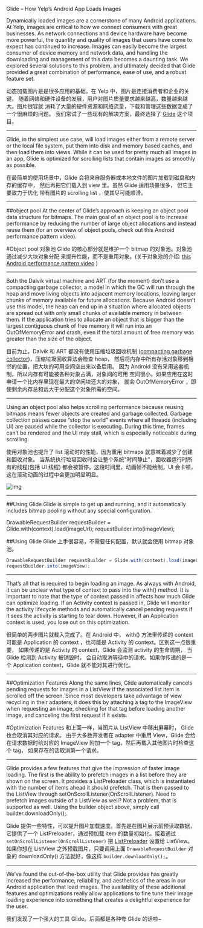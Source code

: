 Glide – How Yelp’s Android App Loads Images

Dynamically loaded images are a cornerstone of many Android applications.
At Yelp, images are critical to how we connect consumers with great
businesses. As network connections and device hardware have become more
powerful, the quantity and quality of images that users have come to
expect has continued to increase. Images can easily become the largest
consumer of device memory and network data, and handling the downloading
and management of this data becomes a daunting task. We explored several
solutions to this problem, and ultimately decided that Glide provided a
great combination of performance, ease of use, and a robust feature set.

动态加载图片是是很多应用的基础。在 Yelp 中，图片是连接消费者和企业的关键。
随着网络和硬件设备的发展，用户对图片质量要求越来越高，数量越来越大。图片很容就
消耗了大量的硬件资源和网络流量，下载和管理这些数据变成了一个很麻烦的问题。
我们常试了一些现有的解决方案，最终选择了 [Glide][glide] 这个项目。

---

Glide, in the simplest use case, will load images either from a remote server or the local file system, put them into disk and memory based caches, and then load them into views. While it can be used for pretty much all images in an app, Glide is optimized for scrolling lists that contain images as smoothly as possible.

在最简单的使用场景中，Glide 会将来自服务器或本地文件的图片加载到磁盘和内存的缓存中，
然后再把它们载入到 view 里。虽然 Glide 适用场景很多， 但它主要致力于优化
带有图片的 scrolling list ，使其尽可能顺滑。

---

##object pool
At the center of Glide’s approach is keeping an object pool data structure for bitmaps. The main goal of an object pool is to increase performance by reducing the number of large object allocations and instead reuse them (for an overview of object pools, check out this Android performance pattern video).

#Object pool 对象池
Glide 的核心部分就是维护一个 bitmap 的对象池。对象池通过减少大块对象分配
来提升性能，而不是重用对象。(关于对象池的介绍:
  [this Android performance pattern video][object-pool] )

---

Both the Dalvik virtual machine and ART (for the moment) don’t use a compacting
 garbage collector, a model in which the GC will run through the heap and move
living objects into adjacent memory locations, leaving larger chunks of memory
available for future allocations. Because Android doesn’t use this model, the
heap can end up in a situation where allocated objects are spread out with
only small chunks of available memory in between them. If the application
tries to allocate an object that is bigger than the largest contiguous chunk
of free memory it will run into an OutOfMemoryError and crash, even if the
total amount of free memory was greater than the size of the object.

目前为止，Dalvik 和 ART 都没有使用压缩垃圾回收机制
([compacting garbage collector][compact-gc])，压缩垃圾回收算法会检查 heap，
然后将内存中所有存活对象移到相邻的位置，把大块的可用空间空出来以备后用。
因为 Android 没有采用这套机制，所以内存有可能被各种对象占满，对象间的可用
空间很小。如果应用在这时申请一个比内存里现在最大的空闲块还大的对象，
就会 OutOfMemoryError ，即使剩余内存总和远大于分配这个对象所需的空间。


---

Using an object pool also helps scrolling performance because reusing bitmaps means fewer objects are created and garbage collected. Garbage collection passes cause “stop the world” events where all threads (including UI) are paused while the collector is executing. During this time, frames can’t be rendered and the UI may stall, which is especially noticeable during scrolling.

使用对象池也提升了 list 滚动时的性能，因为重用 bitmaps 就意味着减少了创建和回收对象。
当系统执行垃圾回收时会让整个系统"时间静止"，回收器运行时所有的线程(包括 UI 线程)
都会被暂停。这段时间里，动画帧不能绘制，UI 会卡顿，
这在滚动动画的过程中会更加明显明显。

![img](http://engineeringblog.yelp.com/wp-content/uploads/2015/07/scrolling-slight.gif)

---

##Using Glide
Glide is simple to get up and running, and it automatically includes bitmap pooling without any special configuration.

DrawableRequestBuilder requestBuilder = Glide.with(context).load(imageUrl);
requestBuilder.into(imageView);

##Using Glide
Glide 上手很容易，不需要任何配置，默认就会使用 bitmap 对象池。

```java
DrawableRequestBuilder requestBuilder = Glide.with(context).load(imageUrl);
requestBuilder.into(imageView);
```

---

That’s all that is required to begin loading an image. As always with Android, it can be unclear what type of context to pass into the with() method. It is important to note that the type of context passed in affects how much Glide can optimize loading. If an Activity context is passed in, Glide will monitor the activity lifecycle methods and automatically cancel pending requests if it sees the activity is starting to tear down. However, if an Application context is used, you lose out on this optimization.

很简单的两步图片就载入完成了。在 Android 中， with() 方法里传递的 context
可能是 Application 的 context ，也可能是 Activity 的 context。区别这一点很重要，
如果传递的是 Activity 的 context，Glide 会监测 activity 的生命周期，
当 Glide 检测到 Activity 被销毁时， 会自动取消等待中的请求。如果你传递的是一个
Application context，Glide 就不能对其进行优化。

---

##Optimization Features
Along the same lines, Glide automatically cancels pending requests for images in a ListView if the associated list item is scrolled off the screen. Since most developers take advantage of view recycling in their adapters, it does this by attaching a tag to the ImageView when requesting an image, checking for that tag before loading another image, and canceling the first request if it exists.

#Optimization Features
和上面一样，当图片从 ListView 中移出屏幕时， Glide 也会取消其对应的请求。
由于大多数开发者在 adapter 中重用 View，Glide 会给在请求数据时给对应的
ImageView 附加一个 tag，然后再载入其他图片时检查这个 tag，
如果存在的话取消第一个请求。

---
Glide provides a few features that give the impression of faster image loading. The first is the ability to prefetch images in a list before they are shown on the screen. It provides a ListPreloader class, which is instantiated with the number of items ahead it should prefetch. That is then passed to the ListView through setOnScrollListener(OnScrollListener). Need to prefetch images outside of a ListView as well? Not a problem, that is supported as well. Using the builder object above, simply call builder.downloadOnly();.

Glide 提供一些特性，可以提升图片加载速度。首先是在图片展示前预读取数据，
它提供了一个 ListPreloader，通过预加载 item 的数量初始化。接着通过
`setOnScrollListener(OnScrollListener)` 把 [ListPreloader][ListPreloader] 设置给 ListView。如果你想在 ListView 之外预载图片，只要调用上面 `DrawableRequestBuilder`
对象的 downloadOnly() 方法就好，像这样 `builder.downloadOnly();`。

---

We’ve found the out-of-the-box utility that Glide provides has greatly increased the performance, reliability, and aesthetics of the areas in our Android application that load images. The availability of these additional features and optimizations really allow applications to fine tune their image loading experience into something that creates a delightful experience for the user.

我们发现了一个强大的工具 Glide。后面都是各种夸 Glide 的话啦~



[glide]:https://github.com/bumptech/glide
[object-pool]:https://www.youtube.com/watch?v=bSOREVMEFnM
[compact-gc]:https://en.wikipedia.org/wiki/Mark-compact_algorithm
[ListPreloader]:https://github.com/bumptech/glide/blob/30c92551ee75c2109955ee653e8795c7c1d60bf8/library/src/main/java/com/bumptech/glide/ListPreloader.java
